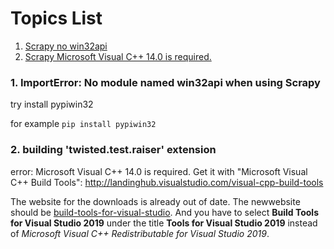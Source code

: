# Topics List
1. [Scrapy no win32api](#list_01)
2. [Scrapy  Microsoft Visual C++ 14.0 is required.](#list_02)

### 1. ImportError: No module named win32api when using Scrapy
<a name='list_01'></a>

try install pypiwin32

for example `pip install pypiwin32`

### 2. building 'twisted.test.raiser' extension
  error: Microsoft Visual C++ 14.0 is required. 
  Get it with "Microsoft Visual C++ Build Tools": 
  http://landinghub.visualstudio.com/visual-cpp-build-tools
  <a name='list_02'></a>

The website for the downloads is already out of date. The newwebsite should be [build-tools-for-visual-studio](
https://visualstudio.microsoft.com/downloads/#build-tools-for-visual-studio-2017). And you have to select **Build Tools for Visual Studio 2019**
under the title **Tools for Visual Studio 2019** instead of *Microsoft Visual C++ Redistributable for Visual Studio 2019*.
